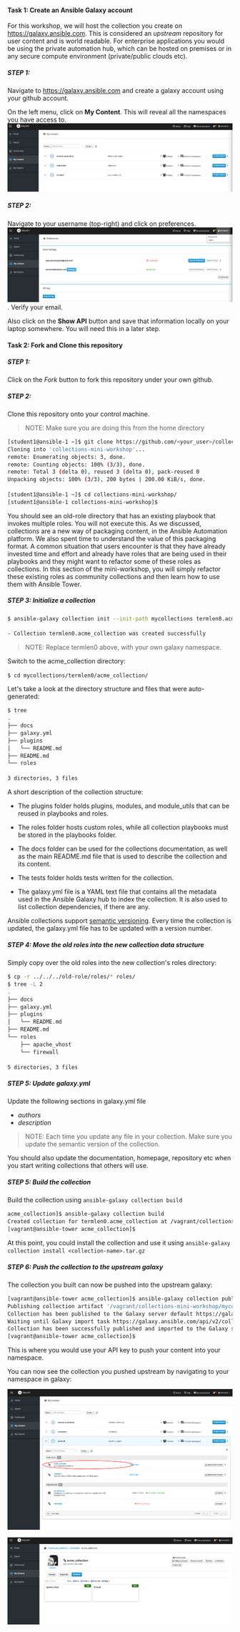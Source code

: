 #### Task 1: Create an Ansible Galaxy account

For this workshop, we will host the collection you create on
https://galaxy.ansible.com. This is considered an *upstream*
repository for user content and is world readable. For enterprise
applications you would be using the private automation hub, which can
be hosted on premises or in any secure compute environment
(private/public clouds etc).

##### STEP 1:
Navigate to https://galaxy.ansible.com and create a galaxy account
using your github account.

On the left menu, click on **My Content**. This will reveal all the
namespaces you have access to.
![namespaces](images/galaxy_namespaces.png )


##### STEP 2:
Navigate to your username (top-right) and click on preferences.
![pref](images/galaxy_preferences.png ). Verify your email.

Also click on the **Show API** button and save that information
locally on your laptop somewhere. You will need this in a later step.

#### Task 2: Fork and Clone this repository

##### STEP 1:
Click on the *Fork* button to fork this repository under your own github.

##### STEP 2:
Clone this repository onto your control machine.

>NOTE: Make sure you are doing this from the home directory

``` bash
[student1@ansible-1 ~]$ git clone https://github.com/<your_user>/collections-mini-workshop
Cloning into 'collections-mini-workshop'...
remote: Enumerating objects: 3, done.
remote: Counting objects: 100% (3/3), done.
remote: Total 3 (delta 0), reused 3 (delta 0), pack-reused 0
Unpacking objects: 100% (3/3), 200 bytes | 200.00 KiB/s, done.

[student1@ansible-1 ~]$ cd collections-mini-workshop/
[student1@ansible-1 collections-mini-workshop]$

```

You should see an old-role directory that has an existing playbook
that invokes multiple roles. You will not execute this.  As we
discussed, collections are a new way of packaging content, in the
Ansible Automation platform. We also spent time to understand the
value of this packaging format.  A common situation that users
encounter is that they have already invested time and effort and
already have roles that are being used in their playbooks and they
might want to refactor some of these roles as collections.  In this
section of the mini-workshop, you will simply refactor these existing
roles as community collections and then learn how to use them with
Ansible Tower.

##### STEP 3: Initialize a collection

``` bash
$ ansible-galaxy collection init --init-path mycollections termlen0.acme_collection

- Collection termlen0.acme_collection was created successfully
```

> NOTE: Replace termlen0 above, with your own galaxy namespace.

Switch to the acme_collection directory:

`$ cd mycollections/termlen0/acme_collection/`

Let's take a look at the directory structure and files that were
auto-generated:

``` bash
$ tree
.
├── docs
├── galaxy.yml
├── plugins
│   └── README.md
├── README.md
└── roles

3 directories, 3 files

```

A short description of the collection structure:

- The plugins folder holds plugins, modules, and module_utils that can
  be reused in playbooks and roles.

- The roles folder hosts custom roles, while all collection
  playbooks must be stored in the playbooks folder.

- The docs folder can be used for the collections documentation, as
  well as the main README.md file that is used to describe the
  collection and its content.

- The tests folder holds tests written for the collection.

- The galaxy.yml file is a YAML text file that contains all the
  metadata used in the Ansible Galaxy hub to index the
  collection. It is also used to list collection dependencies, if
  there are any.


Ansible collections support [semantic versioning](https://semver.org/).
 Every time the collection is updated, the galaxy.yml
file has to be updated with a version number.

##### STEP 4: Move the old roles into the new collection data structure

Simply copy over the old roles into the new collection's roles
directory:


``` bash
$ cp -r ../../../old-role/roles/* roles/
$ tree -L 2
.
├── docs
├── galaxy.yml
├── plugins
│   └── README.md
├── README.md
└── roles
    ├── apache_vhost
    └── firewall

5 directories, 3 files

```

##### STEP 5: Update galaxy.yml

Update the following sections in galaxy.yml file

- *authors*
- *description*

>NOTE: Each time you update any file in your collection. Make sure you
>update the semantic version of the collection.

You should also update the documentation, homepage, repository etc
when you start writing collections that others will use.

##### STEP 5: Build the collection

Build the collection using `ansible-galaxy collection build`

``` bash
acme_collection]$ ansible-galaxy collection build
Created collection for termlen0.acme_collection at /vagrant/collections-mini-workshop/mycollections/termlen0/acme_collection/termlen0-acme_collection-1.0.0.tar.gz
[vagrant@ansible-tower acme_collection]$

```

At this point, you could install the collection and use it using
`ansible-galaxy collection install <collection-name>.tar.gz`

##### STEP 6: Push the collection to the upstream galaxy

The collection you built can now be pushed into the upstream galaxy:

``` bash
[vagrant@ansible-tower acme_collection]$ ansible-galaxy collection publish termlen0-acme_collection-1.0.2.tar.gz --api-key='XXXXXXXXXXXXXXXXXXXXXXX'
Publishing collection artifact '/vagrant/collections-mini-workshop/mycollections/termlen0/acme_collection/termlen0-acme_collection-1.0.2.tar.gz' to default https://galaxy.ansible.com/api/
Collection has been published to the Galaxy server default https://galaxy.ansible.com/api/
Waiting until Galaxy import task https://galaxy.ansible.com/api/v2/collection-imports/7245/ has completed
Collection has been successfully published and imported to the Galaxy server default https://galaxy.ansible.com/api/
[vagrant@ansible-tower acme_collection]$

```

This is where you would use your API key to push your content into
your namespace.


You can now see the collection you pushed upstream by navigating to
your namespace in galaxy:

![Alt Text](images/galaxy_acme.png )



![Alt Text](images/galaxy_content.png )

